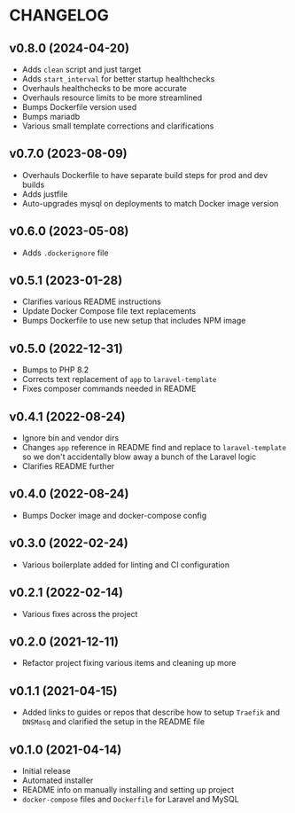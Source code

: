 # CHANGELOG

## v0.8.0 (2024-04-20)

- Adds `clean` script and just target
- Adds `start_interval` for better startup healthchecks
- Overhauls healthchecks to be more accurate
- Overhauls resource limits to be more streamlined
- Bumps Dockerfile version used
- Bumps mariadb
- Various small template corrections and clarifications

## v0.7.0 (2023-08-09)

- Overhauls Dockerfile to have separate build steps for prod and dev builds
- Adds justfile
- Auto-upgrades mysql on deployments to match Docker image version

## v0.6.0 (2023-05-08)

- Adds `.dockerignore` file

## v0.5.1 (2023-01-28)

- Clarifies various README instructions
- Update Docker Compose file text replacements
- Bumps Dockerfile to use new setup that includes NPM image

## v0.5.0 (2022-12-31)

- Bumps to PHP 8.2
- Corrects text replacement of `app` to `laravel-template`
- Fixes composer commands needed in README

## v0.4.1 (2022-08-24)

- Ignore bin and vendor dirs
- Changes `app` reference in README find and replace to `laravel-template` so we don't accidentally blow away a bunch of the Laravel logic
- Clarifies README further

## v0.4.0 (2022-08-24)

- Bumps Docker image and docker-compose config

## v0.3.0 (2022-02-24)

- Various boilerplate added for linting and CI configuration

## v0.2.1 (2022-02-14)

- Various fixes across the project

## v0.2.0 (2021-12-11)

- Refactor project fixing various items and cleaning up more

## v0.1.1 (2021-04-15)

- Added links to guides or repos that describe how to setup `Traefik` and `DNSMasq` and clarified the setup in the README file

## v0.1.0 (2021-04-14)

- Initial release
- Automated installer
- README info on manually installing and setting up project
- `docker-compose` files and `Dockerfile` for Laravel and MySQL

